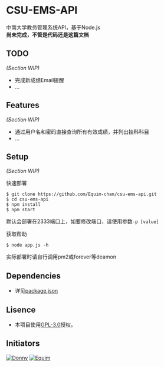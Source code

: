 # CSU-EMS-API #
中南大学教务管理系统API，基于Node.js  
__尚未完成，不管是代码还是这篇文档__

## TODO ##
_(Section WIP)_
* 完成新成绩Email提醒
* ...

## Features ##
_(Section WIP)_
* 通过用户名和密码直接查询所有有效成绩，并列出挂科科目
* ...

## Setup ##
_(Section WIP)_

快速部署
```shell
$ git clone https://github.com/Equim-chan/csu-ems-api.git
$ cd csu-ems-api
$ npm install
$ npm start
```
默认会部署在2333端口上，如要修改端口，请使用参数`-p [value]`

获取帮助
```shell
$ node app.js -h
```
实际部署时请自行调用pm2或forever等deamon

## Dependencies ##
* 详见[package.json](https://github.com/Equim-chan/csu-ems-api/blob/master/package.json#L17)

## Lisence ##
* 本项目使用[GPL-3.0](https://github.com/Equim-chan/csu-ems-api/blob/master/LICENSE)授权。

## Initiators ##
[![Donny](https://avatars3.githubusercontent.com/u/22200374?v=3&s=100 "Donny")](https://github.com/Donny-Hikari)
[![Equim](https://avatars3.githubusercontent.com/u/17795845?v=3&s=100 "Equim")](https://github.com/Equim-chan)
